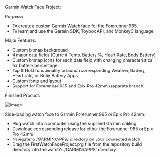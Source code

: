 Garmin Watch Face Project:

Purpose:

 - To create a custom Garmin Watch face for the Forerunner 965
 - To learn and use the Garmin SDK, Toybox API, and MonkeyC language

Major Features:

  - Custom bitmap background
  - 4 major data fields (Current Temp, Battery %, Heart Rate, Body Battery)
  - Custom bitmap icons for each data field with changing characteristics for battery percentage.
  - Tap & Hold functionality to launch corresponding Weather, Battery, Heart rate, or Body Battery Apps
  - Custom fonts and layout
  - Support for Forerunner 965 and Epix Pro 42mm (separate branch)

Finished Product:


![image](https://github.com/johnpatrick3/ConnectIQ-Project/assets/54911567/fe6c2254-415e-44cf-a859-71b75c238555)

Side-loading watch face to Garmin Forerunner 965 or Epix Pro 42mm:

- Plug watch into a computer using the supplied Garmin cabling
- Download corresponding release for either the Forerunner 965 or Epix Pro 42mm
- Navigate to /GARMIN/APPS/ directory on your connected watch
- Drag the FirstWatchFaceProject.prg file from the repository build directory into the watch's /GARMIN/APPS/ directory
